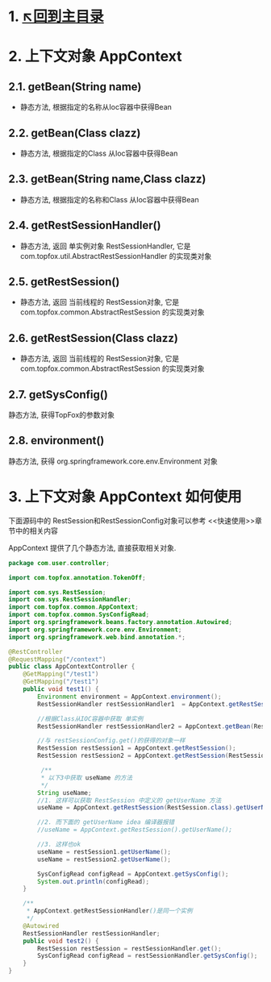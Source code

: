 # 1. [↖回到主目录](https://github.com/luoping2019/topfox)

# 2. 上下文对象 AppContext

## 2.1. getBean(String name)
- 静态方法, 根据指定的名称从Ioc容器中获得Bean

## 2.2. getBean(Class<T> clazz)
- 静态方法, 根据指定的Class 从Ioc容器中获得Bean

## 2.3. getBean(String name,Class<T> clazz)
- 静态方法, 根据指定的名称和Class 从Ioc容器中获得Bean

## 2.4. getRestSessionHandler()
- 静态方法, 返回 单实例对象 RestSessionHandler, 它是 com.topfox.util.AbstractRestSessionHandler 的实现类对象

## 2.5. getRestSession()
- 静态方法, 返回 当前线程的 RestSession对象, 它是 com.topfox.common.AbstractRestSession 的实现类对象

## 2.6. getRestSession(Class<T> clazz)
- 静态方法, 返回 当前线程的 RestSession对象, 它是 com.topfox.common.AbstractRestSession 的实现类对象

## 2.7. getSysConfig()
静态方法,  获得TopFox的参数对象

## 2.8. environment()
静态方法, 获得 org.springframework.core.env.Environment 对象


# 3. 上下文对象 AppContext 如何使用
下面源码中的 RestSession和RestSessionConfig对象可以参考 <<快速使用>>章节中的相关内容

AppContext 提供了几个静态方法, 直接获取相关对象.

```java
package com.user.controller;

import com.topfox.annotation.TokenOff;

import com.sys.RestSession;
import com.sys.RestSessionHandler;
import com.topfox.common.AppContext;
import com.topfox.common.SysConfigRead;
import org.springframework.beans.factory.annotation.Autowired;
import org.springframework.core.env.Environment;
import org.springframework.web.bind.annotation.*;

@RestController
@RequestMapping("/context")
public class AppContextController {
    @GetMapping("/test1")
    @GetMapping("/test1")
    public void test1() {
        Environment environment = AppContext.environment();
        RestSessionHandler restSessionHandler1  = AppContext.getRestSessionHandler();

        //根据Class从IOC容器中获取 单实例
        RestSessionHandler restSessionHandler2 = AppContext.getBean(RestSessionHandler.class);

        //与 restSessionConfig.get()的获得的对象一样
        RestSession restSession1 = AppContext.getRestSession();
        RestSession restSession2 = AppContext.getRestSession(RestSession.class);

         /**
         * 以下3中获取 useName 的方法
         */
        String useName;
        //1. 这样可以获取 RestSession 中定义的 getUserName 方法
        useName = AppContext.getRestSession(RestSession.class).getUserName();

        //2. 而下面的 getUserName idea 编译器报错
        //useName = AppContext.getRestSession().getUserName();

        //3. 这样也ok
        useName = restSession1.getUserName();
        useName = restSession2.getUserName();

        SysConfigRead configRead = AppContext.getSysConfig();
        System.out.println(configRead);
    }

    /**
     * AppContext.getRestSessionHandler()是同一个实例
     */
    @Autowired
    RestSessionHandler restSessionHandler;
    public void test2() {
        RestSession restSession = restSessionHandler.get();
        SysConfigRead configRead = restSessionHandler.getSysConfig();
    }
}
```

